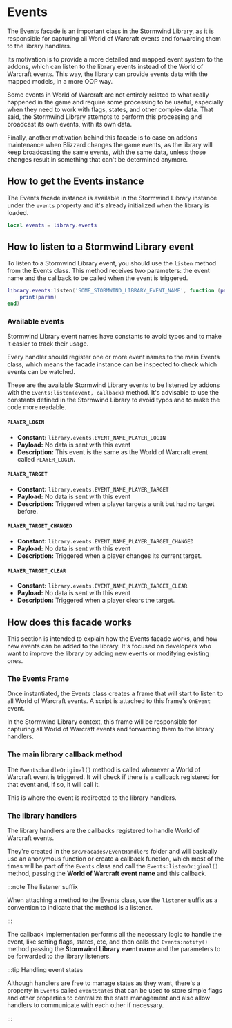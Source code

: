 # Events

The Events facade is an important class in the Stormwind Library, as it
is responsible for capturing all World of Warcraft events and forwarding
them to the library handlers.

Its motivation is to provide a more detailed and mapped event system to
the addons, which can listen to the library events instead of the World
of Warcraft events. This way, the library can provide events data with the
mapped models, in a more OOP way.

Some events in World of Warcraft are not entirely related to what really
happened in the game and require some processing to be useful, especially
when they need to work with flags, states, and other complex data. That
said, the Stormwind Library attempts to perform this processing and
broadcast its own events, with its own data.

Finally, another motivation behind this facade is to ease on addons
maintenance when Blizzard changes the game events, as the library will keep
broadcasting the same events, with the same data, unless those changes
result in something that can't be determined anymore.

## How to get the Events instance

The Events facade instance is available in the Stormwind Library instance
under the `events` property and it's already initialized when the library
is loaded.

```lua
local events = library.events
```

## How to listen to a Stormwind Library event

To listen to a Stormwind Library event, you should use the `listen` method
from the Events class. This method receives two parameters: the event name
and the callback to be called when the event is triggered.

```lua
library.events:listen('SOME_STORMWIND_LIBRARY_EVENT_NAME', function (param)
    print(param)
end)
```

### Available events

Stormwind Library event names have constants to avoid typos and to make it
easier to track their usage.

Every handler should register one or more event names to the main Events
class, which means the facade instance can be inspected to check which
events can be watched.

These are the available Stormwind Library events to be listened by addons
with the `Events:listen(event, callback)` method. It's advisable to use
the constants defined in the Stormwind Library to avoid typos and to make
the code more readable.

#### `PLAYER_LOGIN`

* **Constant:** `library.events.EVENT_NAME_PLAYER_LOGIN`
* **Payload:** No data is sent with this event
* **Description:** This event is the same as the World of Warcraft event
called `PLAYER_LOGIN`.

#### `PLAYER_TARGET`

* **Constant:** `library.events.EVENT_NAME_PLAYER_TARGET`
* **Payload:** No data is sent with this event
* **Description:** Triggered when a player targets a unit but had no
target before.

#### `PLAYER_TARGET_CHANGED`

* **Constant:** `library.events.EVENT_NAME_PLAYER_TARGET_CHANGED`
* **Payload:** No data is sent with this event
* **Description:** Triggered when a player changes its current target.

#### `PLAYER_TARGET_CLEAR`

* **Constant:** `library.events.EVENT_NAME_PLAYER_TARGET_CLEAR`
* **Payload:** No data is sent with this event
* **Description:** Triggered when a player clears the target.

## How does this facade works

This section is intended to explain how the Events facade works, and how
new events can be added to the library. It's focused on developers who
want to improve the library by adding new events or modifying existing
ones.

### The Events Frame

Once instantiated, the Events class creates a frame that will start to
listen to all World of Warcraft events. A script is attached to this
frame's `OnEvent` event.

In the Stormwind Library context, this frame will be responsible for
capturing all World of Warcraft events and forwarding them to the library
handlers.

### The main library callback method

The `Events:handleOriginal()` method is called whenever a World of Warcraft
event is triggered. It will check if there is a callback registered for
that event and, if so, it will call it.

This is where the event is redirected to the library handlers.

### The library handlers

The library handlers are the callbacks registered to handle World of
Warcraft events.

They're created in the `src/Facades/EventHandlers` folder and will
basically use an anonymous function or create a callback function, which
most of the times will be part of the `Events` class and call the
`Events:listenOriginal()` method, passing the **World of Warcraft event
name** and this callback.

:::note The listener suffix

When attaching a method to the Events class, use the `listener` suffix as
a convention to indicate that the method is a listener.

:::

The callback implementation performs all the necessary logic to handle the
event, like setting flags, states, etc, and then calls the `Events:notify()`
method passing the **Stormwind Library event name** and the parameters to be
forwarded to the library listeners.

:::tip Handling event states

Although handlers are free to manage states as they want, there's a
property in `Events` called `eventStates` that can be used to store simple
flags and other properties to centralize the state management and also
allow handlers to communicate with each other if necessary.

:::
